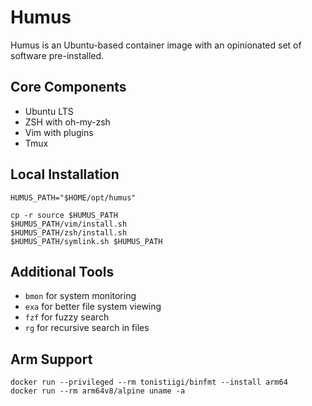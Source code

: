 # Humus

Humus is an Ubuntu-based container image with an opinionated set of software pre-installed.

## Core Components
* Ubuntu LTS
* ZSH with oh-my-zsh
* Vim with plugins
* Tmux

## Local Installation
```
HUMUS_PATH="$HOME/opt/humus"

cp -r source $HUMUS_PATH
$HUMUS_PATH/vim/install.sh
$HUMUS_PATH/zsh/install.sh
$HUMUS_PATH/symlink.sh $HUMUS_PATH
```

## Additional Tools

* `bmon` for system monitoring
* `exa` for better file system viewing
* `fzf` for fuzzy search
* `rg` for recursive search in files

## Arm Support

```
docker run --privileged --rm tonistiigi/binfmt --install arm64
docker run --rm arm64v8/alpine uname -a
```